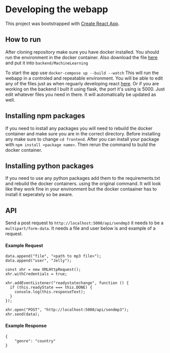 # Developing the webapp

This project was bootstrapped with [Create React App](https://github.com/facebook/create-react-app).

## How to run

After cloning repository make sure you have docker installed. You should run the environment in the docker container. Also download the file [here](https://iit0-my.sharepoint.com/:u:/g/personal/gcolomer_hawk_iit_edu/Eeluc0cA5zVMjyJ_1WKzB64BFeXP5Fa4_Ai0DDQZTJBTwA?e=RLHi3n) and put it into `backend/MachineLearning`

To start the app use `docker-compose up --build --watch` This will run the webapp in a controled and repeatable environment. You will be able to edit any of the files just as when reguarly developing react [here](http://localhost:3000/). Or if you are working on the backend I built it using flask, the port it's using is 5000. Just edit whatever files you need in there. It will automatically be updated as well.

## Installing npm packages
If you need to install any packages you will need to rebuild the docker container and make sure you are in the correct directory. Before installing any make sure to change `cd frontend`. After you can install your package with `npm install <package name>`. Then rerun the command to build the docker container.

## Installing python packages
If you need to use any python packages add them to the requirements.txt and rebuild the docker containers. using the original command. It will look like they work fine in your environment but the docker contaainer has to install it seperately so be aware.

## API
Send a post request to `http://localhost:5000/api/sendmp3` it needs to be a `multipart/form-data`. It needs a file and user below is and example of a request.
#### Example Request
```const data = new FormData();
data.append("file", "<path to mp3 file>");
data.append("user", "Jelly");

const xhr = new XMLHttpRequest();
xhr.withCredentials = true;

xhr.addEventListener("readystatechange", function () {
  if (this.readyState === this.DONE) {
    console.log(this.responseText);
  }
});

xhr.open("POST", "http://localhost:5000/api/sendmp3");
xhr.send(data);
```
#### Example Response
```
{
	"genre": "country"
}
```